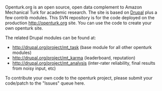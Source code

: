 Openturk.org is an open source, open data complement to Amazon Mechanical Turk for academic research. The site is based on <a href='http://drupal.org'>Drupal</a> plus a few contrib modules. This SVN repository is for the code deployed on the production http://openturk.org site. You can use the code to create your own openturk site.

The related Drupal modules can be found at:
  * http://drupal.org/project/mt_task (base module for all other openturk modules)
  * http://drupal.org/project/mt_karma (leaderboard, reputation)
  * http://drupal.org/project/mt_analysis (inter-rater reliability, final results from noisy input, etc)

To contribute your own code to the openturk project, please submit your code/patch to the "Issues" queue here.